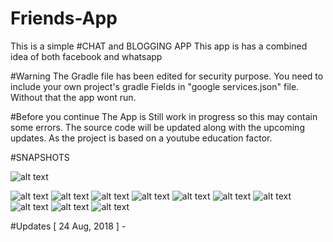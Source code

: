 # Friends-App
This is a simple #CHAT and BLOGGING APP
This app is has a combined idea of both facebook and whatsapp 

#Warning
The Gradle file has been edited for security purpose. You need to include your own project's gradle Fields in "google services.json" file. Without that the app wont run.

#Before you continue
The App is Still work in progress so this may contain some errors. The source code will be updated along with the upcoming updates. 
As the project is based on a youtube education factor.

#SNAPSHOTS 

![alt text](https://github.com/denyshubh/Friends-App/blob/master/Saved%20Pictures/Screenshot_2018-08-13-15-53-08-308_com.knstech.friendsapp2.png)

![alt text](https://github.com/denyshubh/Friends-App/blob/master/Saved%20Pictures/Screenshot_2018-08-13-15-53-14-860_com.knstech.friendsapp2.png)
![alt text](https://github.com/denyshubh/Friends-App/blob/master/Saved%20Pictures/Screenshot_2018-08-13-15-53-43-502_com.knstech.friendsapp2.png)
![alt text](https://github.com/denyshubh/Friends-App/blob/master/Saved%20Pictures/Screenshot_2018-08-13-15-57-17-433_com.knstech.friendsapp2.png)
![alt text](https://github.com/denyshubh/Friends-App/blob/master/Saved%20Pictures/Screenshot_2018-08-24-19-34-19-404_com.knstech.friendsapp2.png)
![alt text](https://github.com/denyshubh/Friends-App/blob/master/Saved%20Pictures/Screenshot_2018-08-24-19-34-01-454_com.miui.player.png)
![alt text](https://github.com/denyshubh/Friends-App/blob/master/Saved%20Pictures/Screenshot_2018-08-24-19-33-28-465_com.knstech.friendsapp2.png)
![alt text](https://github.com/denyshubh/Friends-App/blob/master/Saved%20Pictures/Screenshot_2018-08-24-19-32-30-441_com.knstech.friendsapp2.png)
![alt text](https://github.com/denyshubh/Friends-App/blob/master/Saved%20Pictures/Screenshot_2018-08-24-13-54-41-240_com.knstech.friendsapp2.png)
![alt text](https://github.com/denyshubh/Friends-App/blob/master/Saved%20Pictures/Screenshot_2018-08-13-22-52-59-146_com.knstech.friendsapp2.png)
![alt text](https://github.com/denyshubh/Friends-App/blob/master/Saved%20Pictures/Screenshot_2018-08-13-15-57-56-899_com.knstech.friendsapp2.png)


#Updates
[ 24 Aug, 2018 ] - 

